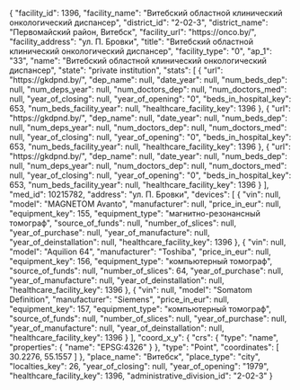 {
    "facility_id": 1396,
    "facility_name": "Витебский областной клинический онкологический диспансер",
    "district_id": "2-02-3",
    "district_name": "Первомайский район, Витебск",
    "facility_url": "https:\/\/onco.by\/",
    "facility_address": "ул. П. Бровки",
    "title": "Витебский областной клинический онкологический диспансер",
    "facility_type": "0",
    "ap_1": "33",
    "name": "Витебский областной клинический онкологический диспансер",
    "state": "private institution",
    "stats": [
        {
            "url": "https:\/\/gkdpnd.by\/",
            "dep_name": null,
            "date_year": null,
            "num_beds_dep": null,
            "num_deps_year": null,
            "num_doctors_dep": null,
            "num_doctors_med": null,
            "year_of_closing": null,
            "year_of_opening": "0",
            "beds_in_hospital_key": 653,
            "num_beds_facility_year": null,
            "healthcare_facility_key": 1396
        },
        {
            "url": "https:\/\/gkdpnd.by\/",
            "dep_name": null,
            "date_year": null,
            "num_beds_dep": null,
            "num_deps_year": null,
            "num_doctors_dep": null,
            "num_doctors_med": null,
            "year_of_closing": null,
            "year_of_opening": "0",
            "beds_in_hospital_key": 653,
            "num_beds_facility_year": null,
            "healthcare_facility_key": 1396
        },
        {
            "url": "https:\/\/gkdpnd.by\/",
            "dep_name": null,
            "date_year": null,
            "num_beds_dep": null,
            "num_deps_year": null,
            "num_doctors_dep": null,
            "num_doctors_med": null,
            "year_of_closing": null,
            "year_of_opening": "0",
            "beds_in_hospital_key": 653,
            "num_beds_facility_year": null,
            "healthcare_facility_key": 1396
        }
    ],
    "med_id": 10215782,
    "address": "ул. П. Бровки",
    "devices": [
        {
            "vin": null,
            "model": "MAGNETOM Avanto",
            "manufacturer": null,
            "price_in_eur": null,
            "equipment_key": 155,
            "equipment_type": "магнитно-резонансный томограф",
            "source_of_funds": null,
            "number_of_slices": null,
            "year_of_purchase": null,
            "year_of_manufacture": null,
            "year_of_deinstallation": null,
            "healthcare_facility_key": 1396
        },
        {
            "vin": null,
            "model": "Aquilion 64",
            "manufacturer": "Toshiba",
            "price_in_eur": null,
            "equipment_key": 156,
            "equipment_type": "компьютерный томограф",
            "source_of_funds": null,
            "number_of_slices": 64,
            "year_of_purchase": null,
            "year_of_manufacture": null,
            "year_of_deinstallation": null,
            "healthcare_facility_key": 1396
        },
        {
            "vin": null,
            "model": "Somatom Definition",
            "manufacturer": "Siemens",
            "price_in_eur": null,
            "equipment_key": 157,
            "equipment_type": "компьютерный томограф",
            "source_of_funds": null,
            "number_of_slices": null,
            "year_of_purchase": null,
            "year_of_manufacture": null,
            "year_of_deinstallation": null,
            "healthcare_facility_key": 1396
        }
    ],
    "coord_x_y": {
        "crs": {
            "type": "name",
            "properties": {
                "name": "EPSG:4326"
            }
        },
        "type": "Point",
        "coordinates": [
            30.2276,
            55.1557
        ]
    },
    "place_name": "Витебск",
    "place_type": "city",
    "localties_key": 26,
    "year_of_closing": null,
    "year_of_opening": "1979",
    "healthcare_facility_key": 1396,
    "administrative_division_id": "2-02-3"
}